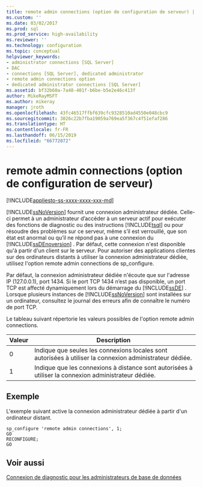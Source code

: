 ```yaml
---
title: remote admin connections (option de configuration de serveur) | Microsoft Docs
ms.custom: ''
ms.date: 03/02/2017
ms.prod: sql
ms.prod_service: high-availability
ms.reviewer: ''
ms.technology: configuration
ms.topic: conceptual
helpviewer_keywords:
- administrator connections [SQL Server]
- DAC
- connections [SQL Server], dedicated administrator
- remote admin connections option
- dedicated administrator connections [SQL Server]
ms.assetid: bf32b60a-7a48-401f-b6be-b5e2e46c413f
author: MikeRayMSFT
ms.author: mikeray
manager: jroth
ms.openlocfilehash: 43fc46517ffbf639cfc9328510ad4550e048cbc9
ms.sourcegitcommit: 3026c22b7fba19059a769ea5f367c4f51efaf286
ms.translationtype: HT
ms.contentlocale: fr-FR
ms.lasthandoff: 06/15/2019
ms.locfileid: "66772072"
---
```

# <a name="remote-admin-connections-server-configuration-option"></a>remote admin connections (option de configuration de serveur)
[!INCLUDE[appliesto-ss-xxxx-xxxx-xxx-md](../../includes/appliesto-ss-xxxx-xxxx-xxx-md.md)]

  [!INCLUDE[ssNoVersion](../../includes/ssnoversion-md.md)] fournit une connexion administrateur dédiée. Celle-ci permet à un administrateur d’accéder à un serveur actif pour exécuter des fonctions de diagnostic ou des instructions [!INCLUDE[tsql](../../includes/tsql-md.md)] ou pour résoudre des problèmes sur ce serveur, même s’il est verrouillé, que son état est anormal ou qu’il ne répond pas à une connexion du [!INCLUDE[ssDEnoversion](../../includes/ssdenoversion-md.md)] . Par défaut, cette connexion n'est disponible qu'à partir d'un client sur le serveur. Pour autoriser des applications clientes sur des ordinateurs distants à utiliser la connexion administrateur dédiée, utilisez l'option remote admin connections de sp_configure.  
  
 Par défaut, la connexion administrateur dédiée n'écoute que sur l'adresse IP (127.0.0.1), port 1434. Si le port TCP 1434 n’est pas disponible, un port TCP est affecté dynamiquement lors du démarrage du [!INCLUDE[ssDE](../../includes/ssde-md.md)] . Lorsque plusieurs instances de [!INCLUDE[ssNoVersion](../../includes/ssnoversion-md.md)] sont installées sur un ordinateur, consultez le journal des erreurs afin de connaître le numéro de port TCP.  
  
 Le tableau suivant répertorie les valeurs possibles de l'option remote admin connections.  
  
|Valeur|Description|  
|-----------|-----------------|  
|0|Indique que seules les connexions locales sont autorisées à utiliser la connexion administrateur dédiée.|  
|1|Indique que les connexions à distance sont autorisées à utiliser la connexion administrateur dédiée.|  
  
## <a name="example"></a>Exemple  
 L'exemple suivant active la connexion administrateur dédiée à partir d'un ordinateur distant.  
  
```  
sp_configure 'remote admin connections', 1;  
GO  
RECONFIGURE;  
GO  
```  
  
## <a name="see-also"></a>Voir aussi  
 [Connexion de diagnostic pour les administrateurs de base de données](../../database-engine/configure-windows/diagnostic-connection-for-database-administrators.md)  
  
  
